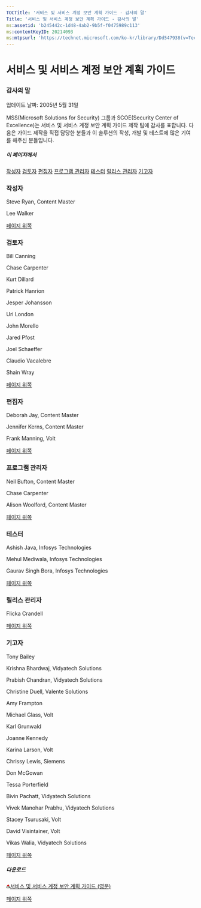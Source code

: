 ```yaml
---
TOCTitle: '서비스 및 서비스 계정 보안 계획 가이드 - 감사의 말'
Title: '서비스 및 서비스 계정 보안 계획 가이드 - 감사의 말'
ms:assetid: 'b245442c-1d48-4ab2-9b5f-f0475989c113'
ms:contentKeyID: 20214093
ms:mtpsurl: 'https://technet.microsoft.com/ko-kr/library/Dd547938(v=TechNet.10)'
---
```


서비스 및 서비스 계정 보안 계획 가이드
======================================

### 감사의 말

업데이트 날짜: 2005년 5월 31일

MSS(Microsoft Solutions for Security) 그룹과 SCOE(Security Center of Excellence)는 서비스 및 서비스 계정 보안 계획 가이드 제작 팀에 감사를 표합니다. 다음은 가이드 제작을 직접 담당한 분들과 이 솔루션의 작성, 개발 및 테스트에 많은 기여를 해주신 분들입니다.

##### 이 페이지에서

[](#egaa)[작성자](#egaa)
[](#efaa)[검토자](#efaa)
[](#eeaa)[편집자](#eeaa)
[](#edaa)[프로그램 관리자](#edaa)
[](#ecaa)[테스터](#ecaa)
[](#ebaa)[릴리스 관리자](#ebaa)
[](#eaaa)[기고자](#eaaa)

### 작성자

Steve Ryan, Content Master

Lee Walker

[](#mainsection)[페이지 위쪽](#mainsection)

### 검토자

Bill Canning

Chase Carpenter

Kurt Dillard

Patrick Hanrion

Jesper Johansson

Uri London

John Morello

Jared Pfost

Joel Schaeffer

Claudio Vacalebre

Shain Wray

[](#mainsection)[페이지 위쪽](#mainsection)

### 편집자

Deborah Jay, Content Master

Jennifer Kerns, Content Master

Frank Manning, Volt

[](#mainsection)[페이지 위쪽](#mainsection)

### 프로그램 관리자

Neil Bufton, Content Master

Chase Carpenter

Alison Woolford, Content Master

[](#mainsection)[페이지 위쪽](#mainsection)

### 테스터

Ashish Java, Infosys Technologies

Mehul Mediwala, Infosys Technologies

Gaurav Singh Bora, Infosys Technologies

[](#mainsection)[페이지 위쪽](#mainsection)

### 릴리스 관리자

Flicka Crandell

[](#mainsection)[페이지 위쪽](#mainsection)

### 기고자

Tony Bailey

Krishna Bhardwaj, Vidyatech Solutions

Prabish Chandran, Vidyatech Solutions

Christine Duell, Valente Solutions

Amy Frampton

Michael Glass, Volt

Karl Grunwald

Joanne Kennedy

Karina Larson, Volt

Chrissy Lewis, Siemens

Don McGowan

Tessa Porterfield

Bivin Pachatt, Vidyatech Solutions

Vivek Manohar Prabhu, Vidyatech Solutions

Stacey Tsurusaki, Volt

David Visintainer, Volt

Vikas Walia, Vidyatech Solutions

[](#mainsection)[페이지 위쪽](#mainsection)

##### 다운로드

[![](images/Dd547938.icon_exe(ko-kr,TechNet.10).gif)](http://go.microsoft.com/fwlink/?linkid=41312)[서비스 및 서비스 계정 보안 계획 가이드 (영문)](http://go.microsoft.com/fwlink/?linkid=41312)

[](#mainsection)[페이지 위쪽](#mainsection)
